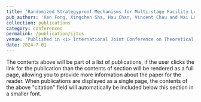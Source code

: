 ```yaml
---
title: "Randomized Strategyproof Mechanisms for Multi-stage Facility Location Problem with Capacity Constraints"
pub_authors: 'Ken Fong, Xingchen Sha, Hau Chan, Vincent Chau and Wai Lun Lo'
collection: publications
category: conferences
permalink: /publication/ijtcs
venue: 'Published in <i> International Joint Conference on Theoretical Computer Science – Frontier of Algorithmic Wisdom (IJTCS-FAW 2024)</i>'
date: 2024-7-01
---
```


The contents above will be part of a list of publications, if the user clicks the link for the publication than the contents of section will be rendered as a full page, allowing you to provide more information about the paper for the reader. When publications are displayed as a single page, the contents of the above "citation" field will automatically be included below this section in a smaller font.


